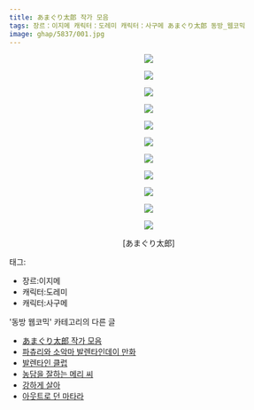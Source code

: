 ```yaml
---
title: あまぐり太郎 작가 모음
tags: 장르：이지메 캐릭터：도레미 캐릭터：사구메 あまぐり太郎 동방_웹코믹
image: ghap/5837/001.jpg
---
```

<div class="article">
<p style="text-align: center; clear: none; float: none;"><img src="{{ site.nasurl }}/ghap/5837/001.jpg"/></p>
<p style="text-align: center; clear: none; float: none;"><img src="{{ site.nasurl }}/ghap/5837/002.jpg"/></p>
<p style="text-align: center; clear: none; float: none;"><img src="{{ site.nasurl }}/ghap/5837/003.jpg"/></p>
<p style="text-align: center; clear: none; float: none;"><img src="{{ site.nasurl }}/ghap/5837/004.jpg"/></p>
<p style="text-align: center; clear: none; float: none;"><img src="{{ site.nasurl }}/ghap/5837/005.jpg"/></p>
<p style="text-align: center; clear: none; float: none;"><img src="{{ site.nasurl }}/ghap/5837/006.jpg"/></p>
<p style="text-align: center; clear: none; float: none;"><img src="{{ site.nasurl }}/ghap/5837/007.jpg"/></p>
<p style="text-align: center; clear: none; float: none;"><img src="{{ site.nasurl }}/ghap/5837/008.png"/></p>
<p style="text-align: center; clear: none; float: none;"><img src="{{ site.nasurl }}/ghap/5837/009.jpg"/></p>
<p style="text-align: center; clear: none; float: none;"><img src="{{ site.nasurl }}/ghap/5837/010.jpg"/></p>
<p style="text-align: center; clear: none; float: none;"><img src="{{ site.nasurl }}/ghap/5837/011.jpg"/></p>
<p style="text-align: center; clear: none; float: none;">[あまぐり太郎]</p>
</div><div class="tagTrail">
<p>태그: </p>
<ul>
<li>장르:이지메</li>
<li>캐릭터:도레미</li>
<li>캐릭터:사구메</li>
</ul>
</div><div class="another">
<p>'동방 웹코믹' 카테고리의 다른 글</p>
<ul>
<li><a href="/2019-02-15-ghap_5837">あまぐり太郎 작가 모음</a></li>
<li><a href="/2019-02-15-ghap_5836">파츄리와 소악마 발렌타인데이 만화</a></li>
<li><a href="/2019-02-15-ghap_5827">발렌타인 클럽</a></li>
<li><a href="/2019-02-15-ghap_5826">농담을 잘하는 메리 씨</a></li>
<li><a href="/2019-02-11-ghap_5802">강하게 살아</a></li>
<li><a href="/2019-02-11-ghap_5795">아웃트로 던 마타라</a></li>
</ul>
</div>
